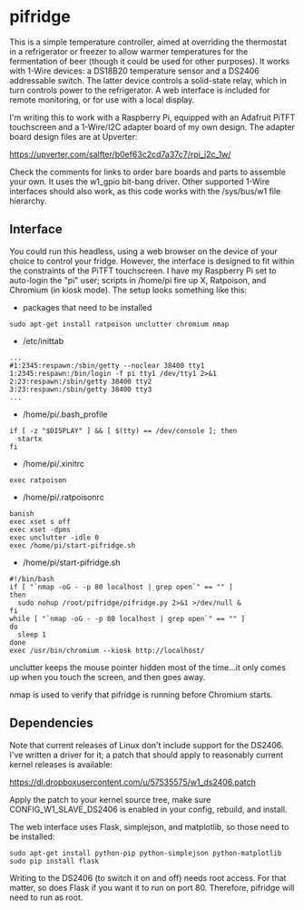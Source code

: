 pifridge
========

This is a simple temperature controller, aimed at overriding the thermostat
in a refrigerator or freezer to allow warmer temperatures for the
fermentation of beer (though it could be used for other purposes).  It works
with 1-Wire devices: a DS18B20 temperature sensor and a DS2406 addressable
switch.  The latter device controls a solid-state relay, which in turn
controls power to the refrigerator.  A web interface is included for remote
monitoring, or for use with a local display.

I'm writing this to work with a Raspberry Pi, equipped with an Adafruit
PiTFT touchscreen and a 1-Wire/I2C adapter board of my own design.  The
adapter board design files are at Upverter:

https://upverter.com/salfter/b0ef63c2cd7a37c7/rpi_i2c_1w/

Check the comments for links to order bare boards and parts to assemble your
own.  It uses the w1_gpio bit-bang driver.  Other supported 1-Wire
interfaces should also work, as this code works with the /sys/bus/w1 file
hierarchy.

Interface
---------

You could run this headless, using a web browser on the device of your
choice to control your fridge.  However, the interface is designed to fit
within the constraints of the PiTFT touchscreen.  I have my Raspberry Pi set
to auto-login the "pi" user; scripts in /home/pi fire up X, Ratpoison, and
Chromium (in kiosk mode).  The setup looks something like this:

 * packages that need to be installed
```
sudo apt-get install ratpoison unclutter chromium nmap
```

 * /etc/inittab 
```
...
#1:2345:respawn:/sbin/getty --noclear 38400 tty1
1:2345:respawn:/bin/login -f pi tty1 /dev/tty1 2>&1
2:23:respawn:/sbin/getty 38400 tty2
3:23:respawn:/sbin/getty 38400 tty3
...
```

 * /home/pi/.bash_profile
```
if [ -z "$DISPLAY" ] && [ $(tty) == /dev/console ]; then
  startx
fi
```

 * /home/pi/.xinitrc
```
exec ratpoison
```

 * /home/pi/.ratpoisonrc
```
banish
exec xset s off
exec xset -dpms
exec unclutter -idle 0
exec /home/pi/start-pifridge.sh
```

 * /home/pi/start-pifridge.sh
```
#!/bin/bash
if [ "`nmap -oG - -p 80 localhost | grep open`" == "" ]
then
  sudo nohup /root/pifridge/pifridge.py 2>&1 >/dev/null &
fi
while [ "`nmap -oG - -p 80 localhost | grep open`" == "" ]
do
  sleep 1
done
exec /usr/bin/chromium --kiosk http://localhost/
```

unclutter keeps the mouse pointer hidden most of the time...it only comes up
when you touch the screen, and then goes away.

nmap is used to verify that pifridge is running before Chromium starts.

Dependencies
------------

Note that current releases of Linux don't include support for the DS2406. 
I've written a driver for it; a patch that should apply to reasonably
current kernel releases is available:

https://dl.dropboxusercontent.com/u/57535575/w1_ds2406.patch

Apply the patch to your kernel source tree, make sure CONFIG_W1_SLAVE_DS2406
is enabled in your config, rebuild, and install.

The web interface uses Flask, simplejson, and matplotlib, so those need to
be installed:

```
sudo apt-get install python-pip python-simplejson python-matplotlib
sudo pip install flask 
```

Writing to the DS2406 (to switch it on and off) needs root access.  For that
matter, so does Flask if you want it to run on port 80.  Therefore, pifridge
will need to run as root.

